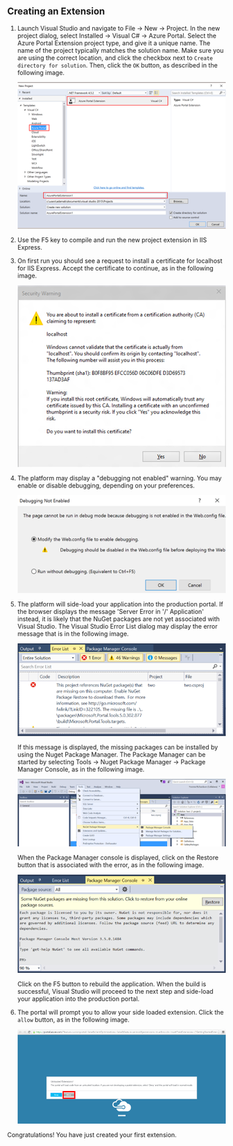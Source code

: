 
## Creating an Extension<a name="portalfxExtensionsDeveloperInitExtension"></a>
<!-- link to this document is [portalfx-extensions-developerInit-extension.md]()
-->

1. Launch Visual Studio and navigate to File -> New -> Project. In the new project dialog, select Installed -> Visual C# -> Azure Portal. Select the Azure Portal Extension project type, and give it a unique name.  The name of the project typically matches the solution name. Make sure you are using the correct location, and click the checkbox next to ```Create directory for solution```.  Then, click the ```OK``` button, as described in the following image.

    ![alt-text](../media/portalfx-overview/new-project-template.png "New Project Dialog")

1.  Use the F5 key to compile and run the new project extension in IIS Express.

1.  On first run you should see a request to install a certificate for localhost for IIS Express. Accept the certificate to continue, as in the following image.

    ![alt-text](../media/portalfx-overview/enablehttps.png "Security Warning Dialog")

1. The platform may display a "debugging not enabled" warning. You may enable or disable debugging, depending on your preferences.

    ![alt-text](../media/portalfx-overview/first-run-debugging-dialog.png "Debugging Not Enabled Dialog")

1. The platform will side-load your application into the production portal. If the  browser displays the message 'Server Error in '/' Application' instead, it is likely that the NuGet packages are not yet associated with Visual Studio. The Visual Studio Error List dialog may display the error message that is in the following image.

    ![alt-text](../media/portalfx-extensions/nuGetPackagesMissing.png "Missing NuGet Packages")

    If this message is displayed, the missing packages can be installed by using the Nuget Package Manager. The Package Manager can be started by selecting Tools  -> Nuget Package Manager -> Package Manager Console, as in the following image.

     ![alt-text](../media/portalfx-extensions/nugetPackageManagerConsole.png "Nuget Package Manager Console")

     When the Package Manager console is  displayed, click on the Restore button that is associated with the error, as in the following image.
     
     ![alt-text](../media/portalfx-extensions/nugetPackageManagerRestore.png "Nuget Package Manager Restore")

    Click on the F5 button to rebuild the application. When the build is successful, Visual Studio will proceed to the next step and side-load your application into the production portal.

1. The portal will prompt you to allow your side loaded extension. Click the ```allow``` button, as in the following image.

    ![alt-text](../media/portalfx-overview/untrusted-extensions.png "Untrusted Extensions Dialog")
    
Congratulations! You have just created your first extension.
